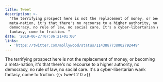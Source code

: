 ```yaml
---
title: Tweet
description: >-
  "The terrifying prospect here is not the replacement of money, or becoming a
  meta-nation, it's that there's no recourse to a higher authority, no
  democracy, no rule of law, no social care. It's a cyber-libertarian wank
  fantasy, come to fruition. "
date: '2019-06-27T07:06:21+01:00'
links:
  - 'https://twitter.com/mollywood/status/1143887738002792449'
---
```

The terrifying prospect here is not the replacement of money, or becoming a meta-nation, it's that there's no recourse to a higher authority, no democracy, no rule of law, no social care. It's a cyber-libertarian wank fantasy, come to fruition. 
      {{< tweet 2 0 >}}
    

